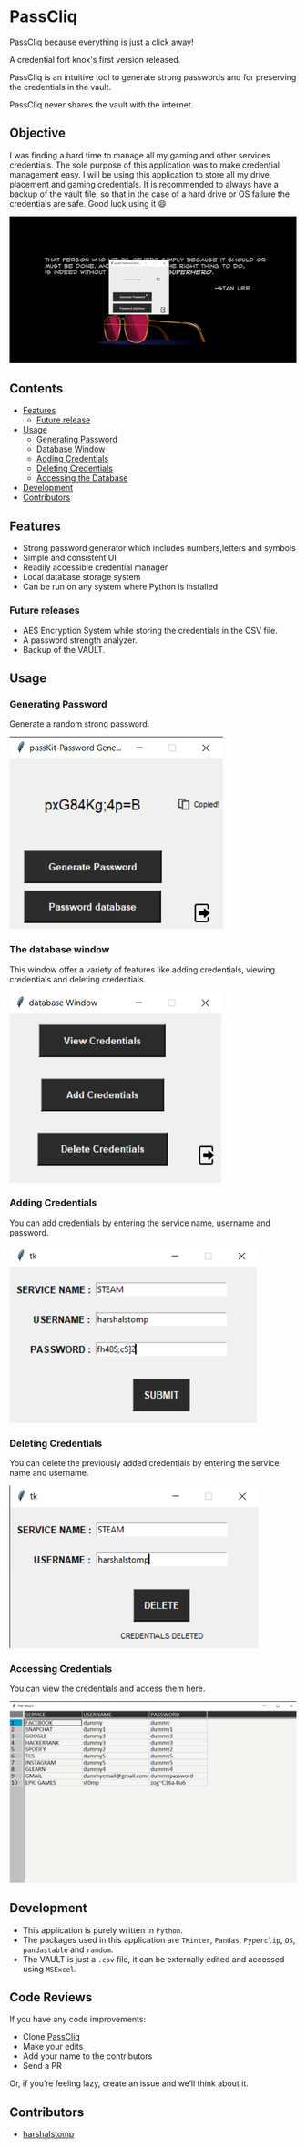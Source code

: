 # PassCliq 

PassCliq because everything is just a click away!

A credential fort knox's first version released.

PassCliq is an intuitive tool to generate strong passwords and for preserving the credentials in the vault.

PassCliq never shares the vault with the internet.


## Objective 

I was finding a hard time to manage all my gaming and other services credentials. The sole purpose of this application was to make credential management easy. I will be using this application to store all my drive, placement and gaming credentials. It is recommended to always have a backup of the vault file, so that in the case of a hard drive or OS failure the credentials are safe. Good luck using it :smile:

![__GIF__](https://github.com/harshalstomp/PassCliq/blob/master/Screenshots/PassCliq.gif)

## Contents
* [Features](https://github.com/harshalstomp/PassCliq#features)
  * [Future release](https://github.com/harshalstomp/PassCliq#features)
* [Usage](https://github.com/harshalstomp/PassCliq#screenshots)
  * [Generating Password](https://github.com/harshalstomp/PassCliq/blob/master/README.md#generating-password)
  * [Database Window](https://github.com/harshalstomp/PassCliq/blob/master/README.md#the-database-window)
  * [Adding Credentials](https://github.com/harshalstomp/PassCliq/blob/master/README.md#adding-credentials)
  * [Deleting Credentials](https://github.com/harshalstomp/PassCliq/blob/master/README.md#deleting-credentials)
  * [Accessing the Database](https://github.com/harshalstomp/PassCliq/blob/master/README.md#accessing-credentials)
* [Development](https://github.com/harshalstomp/PassCliq#development)
* [Contributors](https://github.com/harshalstomp/PassCliq#contributors)

## Features
* Strong password generator which includes numbers,letters and symbols
* Simple and consistent UI
* Readily accessible credential manager
* Local database storage system
* Can be run on any system where Python is installed

### Future releases
* AES Encryption System while storing the credentials in the CSV file.
* A password strength analyzer.
* Backup of the VAULT.


## Usage

### Generating Password

Generate a random strong password.

![__IMAGE__](https://github.com/harshalstomp/PassCliq/blob/master/Screenshots/Screenshot%20(72).png)


### The database window

This window offer a variety of features like adding credentials, viewing credentials and deleting credentials.

![__IMAGE__](https://github.com/harshalstomp/PassCliq/blob/master/Screenshots/Screenshot%20(73).png)


### Adding Credentials

You can add credentials by entering the service name, username and password.

![__IMAGE__](https://github.com/harshalstomp/PassCliq/blob/master/Screenshots/Screenshot%20(75).png)


### Deleting Credentials

You can delete the previously added credentials by entering the service name and username.

![__IMAGE__](https://github.com/harshalstomp/PassCliq/blob/master/Screenshots/Screenshot%20(76).png)


### Accessing Credentials

You can view the credentials and access them here.

![__IMAGE__](https://github.com/harshalstomp/PassCliq/blob/master/Screenshots/Screenshot%20(74).png)


## Development

* This application is purely written in `Python`.
* The packages used in this application are `TKinter`, `Pandas`, `Pyperclip`, `OS`, `pandastable` and `random`.
* The VAULT is just a `.csv` file, it can be externally edited and accessed using `MSExcel`.

## Code Reviews

If you have any code improvements:

* Clone [PassCliq](https://github.com/harshalstomp/PassCliq/)
* Make your edits
* Add your name to the contributors
* Send a PR

Or, if you’re feeling lazy, create an issue and we’ll think about it.

## Contributors

* [harshalstomp](https://github.com/harshalstomp/)


